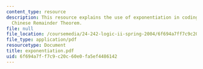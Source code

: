 ```yaml
---
content_type: resource
description: This resource explains the use of exponentiation in coding. It also explains
  Chinese Remainder Theorem.
file: null
file_location: /coursemedia/24-242-logic-ii-spring-2004/6f694a7ff7c9c20c60e0fa5ef4486142_exponentiation.pdf
file_type: application/pdf
resourcetype: Document
title: exponentiation.pdf
uid: 6f694a7f-f7c9-c20c-60e0-fa5ef4486142
---
```

